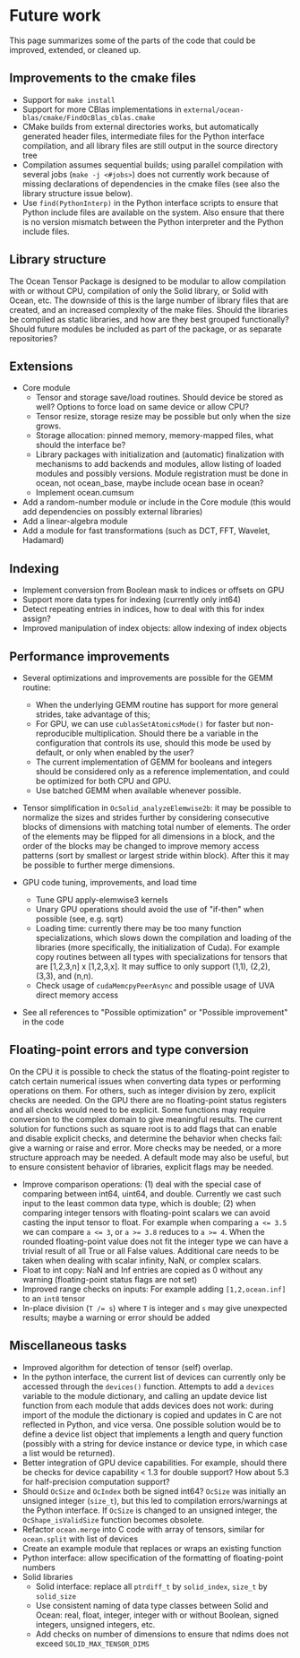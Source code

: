# Future work

This page summarizes some of the parts of the code that could be improved, extended, or cleaned up.


## <a name="CMakeImprovements">Improvements to the cmake files</a>
* Support for `make install`
* Support for more CBlas implementations in `external/ocean-blas/cmake/FindOcBlas_cblas.cmake`
* CMake builds from external directories works, but automatically generated header files, intermediate files for the Python interface compilation, and all library files are still output in the source directory tree
* Compilation assumes sequential builds; using parallel compilation with several jobs (`make -j <#jobs>`) does not currently work because of missing declarations of dependencies in the cmake files (see also the library structure issue below).
* Use `find(PythonInterp)` in the Python interface scripts to ensure that Python include files are available on the system. Also ensure that there is no version mismatch between the Python interpreter and the Python include files.

## Library structure

The Ocean Tensor Package is designed to be modular to allow compilation with or without CPU, compilation of only the Solid library, or Solid with Ocean, etc. The downside of this is the large number of library files that are created, and an increased complexity of the make files. Should the libraries be compiled as static libraries, and how are they best grouped functionally? Should future modules be included as part of the package, or as separate repositories?


## Extensions

* Core module
   * Tensor and storage save/load routines. Should device be stored as well? Options to force load on same device or allow CPU?
   * Tensor resize, storage resize may be possible but only when the size grows.
   * Storage allocation: pinned memory, memory-mapped files, what should the interface be?
   * Library packages with initialization and (automatic) finalization with mechanisms to add backends and modules, allow listing of loaded modules and possibly versions. Module registration must be done in ocean, not ocean_base, maybe include ocean base in ocean?
    * Implement ocean.cumsum
* Add a random-number module or include in the Core module (this would add dependencies on possibly external libraries)
* Add a linear-algebra module
* Add a module for fast transformations (such as DCT, FFT, Wavelet, Hadamard)


## Indexing

* Implement conversion from Boolean mask to indices or offsets on GPU
* Support more data types for indexing (currently only int64)
* Detect repeating entries in indices, how to deal with this for index assign?
* Improved manipulation of index objects: allow indexing of index objects


## Performance improvements

* Several optimizations and improvements are possible for the GEMM routine:
  * When the underlying GEMM routine has support for more general strides, take advantage of this;
  * For GPU, we can use `cublasSetAtomicsMode()` for faster but non-reproducible multiplication. Should there be a variable in the configuration that controls its use, should this mode be used by default, or only when enabled by the user?
  * The current implementation of GEMM for booleans and integers should be considered only as a reference implementation, and could be optimized for both CPU and GPU.
  * Use batched GEMM when available whenever possible.

* Tensor simplification in `OcSolid_analyzeElemwise2b`: it may be possible to normalize the sizes and strides further by considering consecutive blocks of dimensions with matching total number of elements. The order of the elements may be flipped for all dimensions in a block, and the order of the blocks may be changed to improve memory access patterns (sort by smallest or largest stride within block). After this it may be possible to further merge dimensions.

* GPU code tuning, improvements, and load time
   * Tune GPU apply-elemwise3 kernels
   * Unary GPU operations should avoid the use of "if-then" when possible (see, e.g. sqrt)
   * Loading time: currently there may be too many function specializations, which slows down the compilation and loading of the libraries (more specifically, the initialization of Cuda). For example copy routines between all types with specializations for tensors that are [1,2,3,n] x [1,2,3,x]. It may suffice to only support (1,1), (2,2), (3,3), and (n,n).
   * Check usage of `cudaMemcpyPeerAsync` and possible usage of UVA direct memory access

* See all references to "Possible optimization" or "Possible improvement" in the code


## Floating-point errors and type conversion   

On the CPU it is possible to check the status of the floating-point register to catch certain numerical issues when converting data types or performing operations on them. For others, such as integer division by zero, explicit checks are needed. On the GPU there are no floating-point status registers and all checks would need to be explicit. Some functions may require conversion to the complex domain to give meaningful results. The current solution for functions such as square root is to add flags that can enable and disable explicit checks, and determine the behavior when checks fail: give a warning or raise and error. More checks may be needed, or a more structure approach may be needed. A default mode may also be useful, but to ensure consistent behavior of libraries, explicit flags may be needed.

* Improve comparison operations: (1) deal with the special case of comparing between int64, uint64, and double. Currently we cast such input to the least common data type, which is double; (2) when comparing integer tensors with floating-point scalars we can avoid casting the input tensor to float. For example when comparing `a <= 3.5` we can compare `a <= 3`, or `a >= 3.8` reduces to `a >= 4`. When the rounded floating-point value does not fit the integer type we can have a trivial result of all True or all False values. Additional care needs to be taken when dealing with scalar infinity, NaN, or complex scalars.
* Float to int copy: NaN and Inf entries are copied as 0 without any warning (floating-point status flags are not set)
* Improved range checks on inputs: For example adding `[1,2,ocean.inf]` to an `int8` tensor
* In-place division (`T /= s`) where `T` is integer and `s` may give unexpected results; maybe a warning or error should be added

## Miscellaneous tasks

* Improved algorithm for detection of tensor (self) overlap.
* In the python interface, the current list of devices can currently only be accessed through the `devices()` function. Attempts to add a `devices` variable to the module dictionary, and calling an update device list function from each module that adds devices does not work: during import of the module the dictionary is copied and updates in C are not reflected in Python, and vice versa. One possible solution would be to define a device list object that implements a length and query function (possibly with a string for device instance or device type, in which case a list would be returned).
* Better integration of GPU device capabilities. For example, should there be checks for device capability < 1.3 for double support? How about 5.3 for half-precision computation support?
* Should `OcSize` and `OcIndex` both be signed int64? `OcSize` was initially an unsigned integer (`size_t`), but this led to compilation errors/warnings at the Python interface. If `OcSize` is changed to an unsigned integer, the `OcShape_isValidSize` function becomes obsolete.
* Refactor `ocean.merge` into C code with array of tensors, similar for `ocean.split` with list of devices
* Create an example module that replaces or wraps an existing function
* Python interface: allow specification of the formatting of floating-point numbers
* Solid libraries
   * Solid interface: replace all `ptrdiff_t` by `solid_index`, `size_t` by `solid_size`
   * Use consistent naming of data type classes between Solid and Ocean: real, float, integer, integer with or without Boolean, signed integers, unsigned integers, etc.
   * Add checks on number of dimensions to ensure that ndims does not exceed `SOLID_MAX_TENSOR_DIMS`
